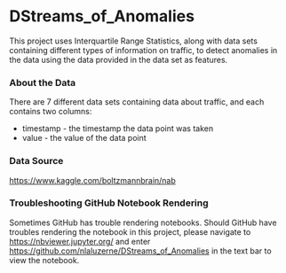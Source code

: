 # DStreams_of_Anomalies
This project uses Interquartile Range Statistics, along with data sets containing different types of information on traffic, to detect anomalies in the data using the data provided in the data set as features.

### About the Data
There are 7 different data sets containing data about traffic, and each contains two columns:
- timestamp - the timestamp the data point was taken
- value - the value of the data point

### Data Source
https://www.kaggle.com/boltzmannbrain/nab

### Troubleshooting GitHub Notebook Rendering
Sometimes GitHub has trouble rendering notebooks. Should GitHub have troubles rendering the notebook in this project, please navigate to https://nbviewer.jupyter.org/ and enter https://github.com/nlaluzerne/DStreams_of_Anomalies in the text bar to view the notebook.

